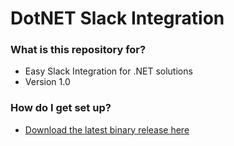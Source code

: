 # DotNET Slack Integration #


### What is this repository for? ###

* Easy Slack Integration for .NET solutions
* Version 1.0

### How do I get set up? ###

* [Download the latest binary release here](https://github.com/parksjr/DOTNET-Slack-Integration/releases)
